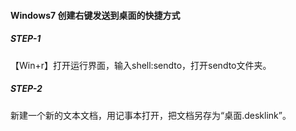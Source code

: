 
#### Windows7 创建右键发送到桌面的快捷方式

##### STEP-1
【Win+r】打开运行界面，输入shell:sendto，打开sendto文件夹。

##### STEP-2
新建一个新的文本文档，用记事本打开，把文档另存为“桌面.desklink”。